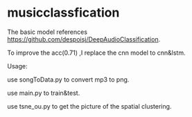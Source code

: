 # musicclassfication
The basic model  references https://github.com/despoisj/DeepAudioClassification.

To improve the acc(0.71) ,I replace  the cnn model to cnn&lstm.

Usage:

use songToData.py to convert mp3 to png.

use main.py to train&test.

use tsne_ou.py to get the picture of the spatial clustering.
